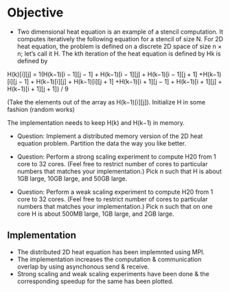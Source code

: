 # Objective

- Two dimensional heat equation is an example of a stencil computation. 
 It computes iteratively the following equation for a stencil of size N.
For 2D heat equation, the problem is defined on a discrete 2D space of size n × n; let’s call it H.
The kth iteration of the heat equation is defined by Hk is defined by 

H(k)[i][j] = 1(H(k−1)[i − 1][j − 1] + H(k−1)[i − 1][j] + H(k−1)[i − 1][j + 1] +H(k−1)[i][j − 1] + H(k−1)[i][j] + H(k−1)[i][j + 1]
+H(k−1)[i + 1][j − 1] + H(k−1)[i + 1][j] + H(k−1)[i + 1][j + 1]) / 9

(Take the elements out of the array as H(k−1)[i][j]). Initialize H in some fashion (random works)

The implementation needs to keep H(k) and H(k−1) in memory.

- Question: Implement a distributed memory version of the 2D heat equation problem. 
Partition the data the way you like better.

- Question: Perform a strong scaling experiment to compute H20 from 1 core to 32 cores. 
(Feel free to restrict number of cores to particular numbers that matches your implementation.) 
Pick n such that H is about 1GB large, 10GB large, and 50GB large.

- Question: Perform a weak scaling experiment to compute H20 from 1 core to 32 cores.
(Feel free to restrict number of cores to particular numbers that matches your implementation.) 
Pick n such that on one core H is about 500MB large, 1GB large, and 2GB large.

## Implementation
- The distributed 2D heat equation has been implemnted using MPI.
- The implementation increases the computation & communication overlap by using asynchonous send & receive.
- Strong scaling and weak scaling experiments have been done & the corresponding speedup for the same has been plotted.
